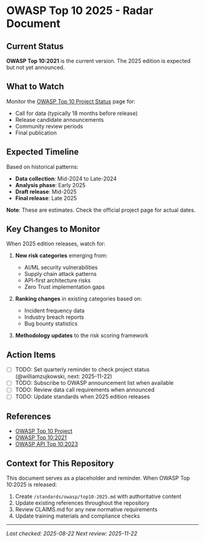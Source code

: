 # OWASP Top 10 2025 - Radar Document

## Current Status

**OWASP Top 10:2021** is the current version. The 2025 edition is expected but not yet announced.

## What to Watch

Monitor the [OWASP Top 10 Project Status](https://owasp.org/www-project-top-ten/) page for:

- Call for data (typically 18 months before release)
- Release candidate announcements
- Community review periods
- Final publication

## Expected Timeline

Based on historical patterns:

- **Data collection**: Mid-2024 to Late-2024
- **Analysis phase**: Early 2025
- **Draft release**: Mid-2025
- **Final release**: Late 2025

**Note**: These are estimates. Check the official project page for actual dates.

## Key Changes to Monitor

When 2025 edition releases, watch for:

1. **New risk categories** emerging from:
   - AI/ML security vulnerabilities
   - Supply chain attack patterns
   - API-first architecture risks
   - Zero Trust implementation gaps

2. **Ranking changes** in existing categories based on:
   - Incident frequency data
   - Industry breach reports
   - Bug bounty statistics

3. **Methodology updates** to the risk scoring framework

## Action Items

- [ ] TODO: Set quarterly reminder to check project status (@williamzujkowski, next: 2025-11-22)
- [ ] TODO: Subscribe to OWASP announcement list when available
- [ ] TODO: Review data call requirements when announced
- [ ] TODO: Update standards when 2025 edition releases

## References

- [OWASP Top 10 Project](https://owasp.org/www-project-top-ten/)
- [OWASP Top 10:2021](https://owasp.org/Top10/)
- [OWASP API Top 10:2023](https://owasp.org/API-Security/editions/2023/en/0x00-header/)

## Context for This Repository

This document serves as a placeholder and reminder. When OWASP Top 10:2025 is released:

1. Create `/standards/owasp/top10-2025.md` with authoritative content
2. Update existing references throughout the repository
3. Review CLAIMS.md for any new normative requirements
4. Update training materials and compliance checks

---

*Last checked: 2025-08-22*
*Next review: 2025-11-22*
